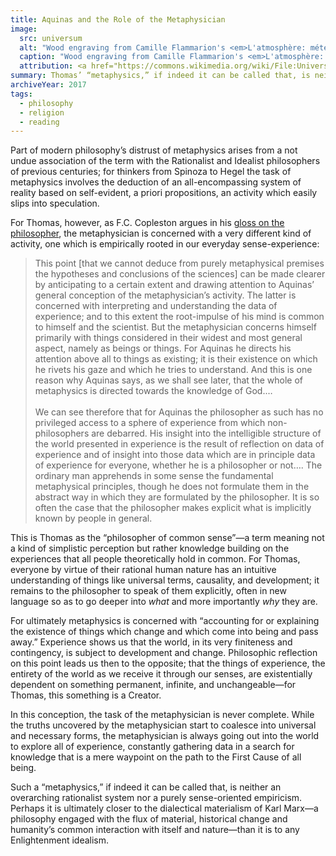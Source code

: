 ```yaml
---
title: Aquinas and the Role of the Metaphysician
image:
  src: universum
  alt: "Wood engraving from Camille Flammarion's <em>L'atmosphère: météorologie populaire</em> (1888)."
  caption: "Wood engraving from Camille Flammarion's <em>L'atmosphère: météorologie populaire</em> (1888)."
  attribution: <a href="https://commons.wikimedia.org/wiki/File:Universum.jpg#/media/File:FlammarionWoodcut.jpg">Wikimedia Commons</a>
summary: Thomas’ “metaphysics,” if indeed it can be called that, is neither an overarching rationalist system nor a purely sense-oriented empiricism. Perhaps it is ultimately closer to the dialectical materialism of Karl Marx—a philosophy engaged with the flux of material, historical change and humanity’s common interaction with itself and nature—than it is to any Enlightenment idealism.
archiveYear: 2017
tags:
  - philosophy
  - religion
  - reading
---
```


Part of modern philosophy’s distrust of metaphysics arises from a not undue association of the term with the Rationalist and Idealist philosophers of previous centuries; for thinkers from Spinoza to Hegel the task of metaphysics involves the deduction of an all-encompassing system of reality based on self-evident, a priori propositions, an activity which easily slips into speculation.

For Thomas, however, as F.C. Copleston argues in his [gloss on the philosopher](https://www.penguinrandomhouse.com/books/268921/aquinas-by-f-c-copleston), the metaphysician is concerned with a very different kind of activity, one which is empirically rooted in our everyday sense-experience:

> This point [that we cannot deduce from purely metaphysical premises the hypotheses and conclusions of the sciences] can be made clearer by anticipating to a certain extent and drawing attention to Aquinas’ general conception of the metaphysician’s activity. The latter is concerned with interpreting and understanding the data of experience; and to this extent the root-impulse of his mind is common to himself and the scientist. But the metaphysician concerns himself primarily with things considered in their widest and most general aspect, namely as beings or things. For Aquinas he directs his attention above all to things as existing; it is their existence on which he rivets his gaze and which he tries to understand. And this is one reason why Aquinas says, as we shall see later, that the whole of metaphysics is directed towards the knowledge of God.…<br><br>
> We can see therefore that for Aquinas the philosopher as such has no privileged access to a sphere of experience from which non-philosophers are debarred. His insight into the intelligible structure of the world presented in experience is the result of reflection on data of experience and of insight into those data which are in principle data of experience for everyone, whether he is a philosopher or not…. The ordinary man apprehends in some sense the fundamental metaphysical principles, though he does not formulate them in the abstract way in which they are formulated by the philosopher. It is so often the case that the philosopher makes explicit what is implicitly known by people in general.

This is Thomas as the “philosopher of common sense”—a term meaning not a kind of simplistic perception but rather knowledge building on the experiences that all people theoretically hold in common. For Thomas, everyone by virtue of their rational human nature has an intuitive understanding of things like universal terms, causality, and development; it remains to the philosopher to speak of them explicitly, often in new language so as to go deeper into _what_ and more importantly _why_ they are.

For ultimately metaphysics is concerned with “accounting for or explaining the existence of things which change and which come into being and pass away.” Experience shows us that the world, in its very finiteness and contingency, is subject to development and change. Philosophic reflection on this point leads us then to the opposite; that the things of experience, the entirety of the world as we receive it through our senses, are existentially dependent on something permanent, infinite, and unchangeable—for Thomas, this something is a Creator.

In this conception, the task of the metaphysician is never complete. While the truths uncovered by the metaphysician start to coalesce into universal and necessary forms, the metaphysician is always going out into the world to explore all of experience, constantly gathering data in a search for knowledge that is a mere waypoint on the path to the First Cause of all being.

Such a “metaphysics,” if indeed it can be called that, is neither an overarching rationalist system nor a purely sense-oriented empiricism. Perhaps it is ultimately closer to the dialectical materialism of Karl Marx—a philosophy engaged with the flux of material, historical change and humanity’s common interaction with itself and nature—than it is to any Enlightenment idealism.
